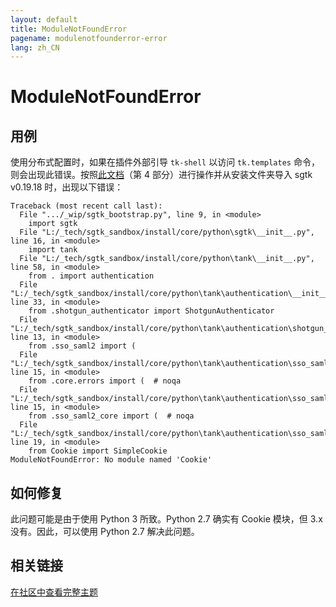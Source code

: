 ```yaml
---
layout: default
title: ModuleNotFoundError
pagename: modulenotfounderror-error
lang: zh_CN
---
```


# ModuleNotFoundError

## 用例

使用分布式配置时，如果在插件外部引导 `tk-shell` 以访问 `tk.templates` 命令，则会出现此错误。按照[此文档](https://developer.shotgridsoftware.com/3d8cc69a/#part-2-logging)（第 4 部分）进行操作并从安装文件夹导入 sgtk v0.19.18 时，出现以下错误：

```
Traceback (most recent call last):
  File ".../_wip/sgtk_bootstrap.py", line 9, in <module>
    import sgtk
  File "L:/_tech/sgtk_sandbox/install/core/python\sgtk\__init__.py", line 16, in <module>
    import tank
  File "L:/_tech/sgtk_sandbox/install/core/python\tank\__init__.py", line 58, in <module>
    from . import authentication
  File "L:/_tech/sgtk_sandbox/install/core/python\tank\authentication\__init__.py", line 33, in <module>
    from .shotgun_authenticator import ShotgunAuthenticator
  File "L:/_tech/sgtk_sandbox/install/core/python\tank\authentication\shotgun_authenticator.py", line 13, in <module>
    from .sso_saml2 import (
  File "L:/_tech/sgtk_sandbox/install/core/python\tank\authentication\sso_saml2\__init__.py", line 15, in <module>
    from .core.errors import (  # noqa
  File "L:/_tech/sgtk_sandbox/install/core/python\tank\authentication\sso_saml2\core\__init__.py", line 15, in <module>
    from .sso_saml2_core import (  # noqa
  File "L:/_tech/sgtk_sandbox/install/core/python\tank\authentication\sso_saml2\core\sso_saml2_core.py", line 19, in <module>
    from Cookie import SimpleCookie
ModuleNotFoundError: No module named 'Cookie'
```

## 如何修复

此问题可能是由于使用 Python 3 所致。Python 2.7 确实有 Cookie 模块，但 3.x 没有。因此，可以使用 Python 2.7 解决此问题。

## 相关链接

[在社区中查看完整主题](https://community.shotgridsoftware.com/t/bootstrap-sgtk-modulenotfounderror/11708)